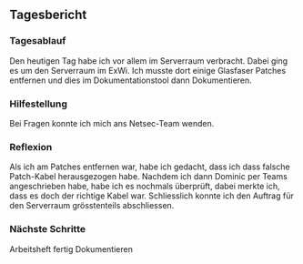 ## Tagesbericht 


### Tagesablauf
Den heutigen Tag habe ich vor allem im Serverraum verbracht. Dabei ging es um den Serverraum im ExWi. Ich musste dort einige Glasfaser Patches entfernen und dies im Dokumentationstool dann Dokumentieren.

### Hilfestellung
Bei Fragen konnte ich mich ans Netsec-Team wenden. 

### Reflexion
Als ich am Patches entfernen war, habe ich gedacht, dass ich dass falsche Patch-Kabel herausgezogen habe. Nachdem ich dann Dominic per Teams angeschrieben habe, habe ich es nochmals überprüft, dabei merkte ich, dass es doch der richtige Kabel war. Schliesslich konnte ich den Auftrag für den Serverraum grösstenteils abschliessen. 

### Nächste Schritte 
Arbeitsheft fertig Dokumentieren

